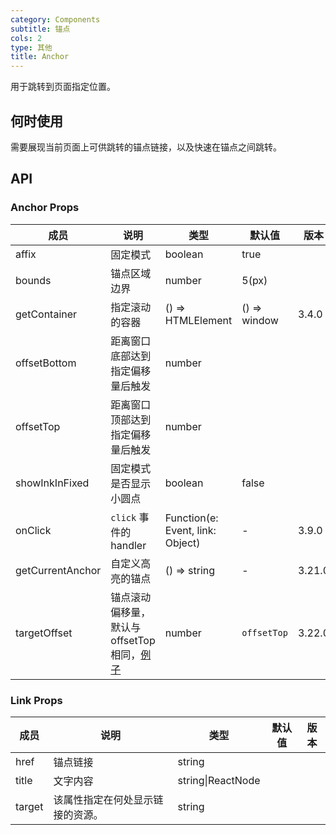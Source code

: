 ```yaml
---
category: Components
subtitle: 锚点
cols: 2
type: 其他
title: Anchor
---
```


用于跳转到页面指定位置。

## 何时使用

需要展现当前页面上可供跳转的锚点链接，以及快速在锚点之间跳转。

## API

### Anchor Props

| 成员 | 说明 | 类型 | 默认值 | 版本 |
| --- | --- | --- | --- | --- |
| affix | 固定模式 | boolean | true |  |
| bounds | 锚点区域边界 | number | 5(px) |  |
| getContainer | 指定滚动的容器 | () => HTMLElement | () => window | 3.4.0 |
| offsetBottom | 距离窗口底部达到指定偏移量后触发 | number |  |  |
| offsetTop | 距离窗口顶部达到指定偏移量后触发 | number |  |  |
| showInkInFixed | 固定模式是否显示小圆点 | boolean | false |  |
| onClick | `click` 事件的 handler | Function(e: Event, link: Object) | - | 3.9.0 |
| getCurrentAnchor | 自定义高亮的锚点 | () => string | - | 3.21.0 |
| targetOffset | 锚点滚动偏移量，默认与 offsetTop 相同，[例子](#components-anchor-demo-targetOffset) | number | `offsetTop` | 3.22.0 |

### Link Props

| 成员   | 说明                             | 类型              | 默认值 | 版本 |
| ------ | -------------------------------- | ----------------- | ------ | ---- |
| href   | 锚点链接                         | string            |        |      |
| title  | 文字内容                         | string\|ReactNode |        |      |
| target | 该属性指定在何处显示链接的资源。 | string            |        |      |

